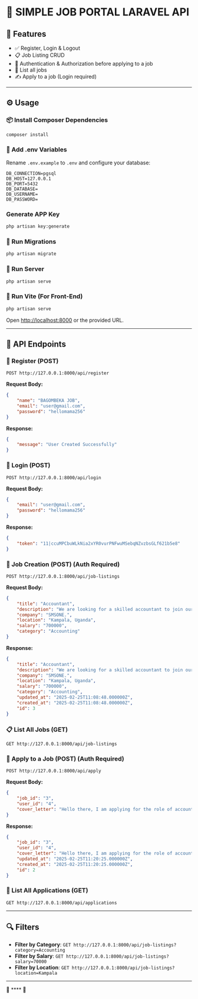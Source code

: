 # 🏢 SIMPLE JOB PORTAL LARAVEL API

## 🚀 Features

- ✅ Register, Login & Logout
- 📋 Job Listing CRUD
- 🔐 Authentication & Authorization before applying to a job
- 📌 List all jobs
- ✍️ Apply to a job (Login required)

---

## ⚙️ Usage

### 📦 Install Composer Dependencies
```bash
composer install
```

### 📝 Add .env Variables
Rename `.env.example` to `.env` and configure your database:
```env
DB_CONNECTION=pgsql
DB_HOST=127.0.0.1
DB_PORT=5432
DB_DATABASE=
DB_USERNAME=
DB_PASSWORD=
```

###  Generate APP Key
```bash
php artisan key:generate
```

### 📂 Run Migrations
```bash
php artisan migrate
```

### 🚀 Run Server
```bash
php artisan serve
```

### 🎨 Run Vite (For Front-End)
```bash
php artisan serve
```

Open [http://localhost:8000](http://localhost:8000) or the provided URL.

---

## 📡 API Endpoints

### 📝 Register (POST)
```http
POST http://127.0.0.1:8000/api/register
```
**Request Body:**
```json
{
    "name": "BAGOMBEKA JOB",
    "email": "user@gmail.com",
    "password": "hellomama256"
}
```
**Response:**
```json
{
    "message": "User Created Successfully"
}
```

### 🔑 Login (POST)
```http
POST http://127.0.0.1:8000/api/login
```
**Request Body:**
```json
{
    "email": "user@gmail.com",
    "password": "hellomama256"
}
```
**Response:**
```json
{
    "token": "11|ccuMPCbuWLkNia2xYR0vurPNFwuMSebqNZvzbsGLf621b5e8"
}
```

### 📌 Job Creation (POST) (Auth Required)
```http
POST http://127.0.0.1:8000/api/job-listings
```
**Request Body:**
```json
{
    "title": "Accountant",
    "description": "We are looking for a skilled accountant to join our team and work on cutting-edge projects.",
    "company": "SMSONE.",
    "location": "Kampala, Uganda",
    "salary": "700000",
    "category": "Accounting"
}
```
**Response:**
```json
{
    "title": "Accountant",
    "description": "We are looking for a skilled accountant to join our team and work on cutting-edge projects.",
    "company": "SMSONE.",
    "location": "Kampala, Uganda",
    "salary": "700000",
    "category": "Accounting",
    "updated_at": "2025-02-25T11:08:48.000000Z",
    "created_at": "2025-02-25T11:08:48.000000Z",
    "id": 3
}
```

### 📋 List All Jobs (GET)
```http
GET http://127.0.0.1:8000/api/job-listings
```

### 📩 Apply to a Job (POST) (Auth Required)
```http
POST http://127.0.0.1:8000/api/apply
```
**Request Body:**
```json
{
    "job_id": "3",
    "user_id": "4",
    "cover_letter": "Hello there, I am applying for the role of accountant at your company! Thanks"
}
```
**Response:**
```json
{
    "job_id": "3",
    "user_id": "4",
    "cover_letter": "Hello there, I am applying for the role of accountant at your company! Thanks",
    "updated_at": "2025-02-25T11:20:25.000000Z",
    "created_at": "2025-02-25T11:20:25.000000Z",
    "id": 2
}
```

### 📜 List All Applications (GET)
```http
GET http://127.0.0.1:8000/api/applications
```

---

## 🔍 Filters

- **Filter by Category**: `GET http://127.0.0.1:8000/api/job-listings?category=Accounting`
- **Filter by Salary**: `GET http://127.0.0.1:8000/api/job-listings?salary=70000`
- **Filter by Location**: `GET http://127.0.0.1:8000/api/job-listings?location=Kampala`

---

🚀 **** 🎉

